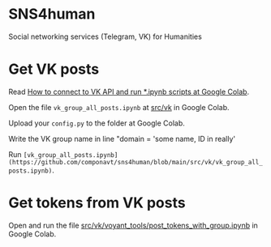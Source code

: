 # SNS4human
Social networking services (Telegram, VK) for Humanities

# Get VK posts

Read [How to connect to VK API and run *.ipynb scripts at Google Colab](https://github.com/componavt/sns4human/tree/main/src/vk#how-to-connect-to-vk-api-and-run-ipynb-scripts-at-google-colab).

Open the file `vk_group_all_posts.ipynb` at [src/vk](https://github.com/componavt/sns4human/tree/main/src/vk) in Google Colab. 

Upload your `config.py` to the folder at Google Colab. 

Write the VK group name in line "domain = 'some name, ID in really'

Run `[vk_group_all_posts.ipynb](https://github.com/componavt/sns4human/blob/main/src/vk/vk_group_all_posts.ipynb)`.

# Get tokens from VK posts

Open and run the file [src/vk/voyant_tools/post_tokens_with_group.ipynb](https://github.com/componavt/sns4human/blob/main/src/vk/voyant_tools/post_tokens_with_group.ipynb) in Google Colab.
